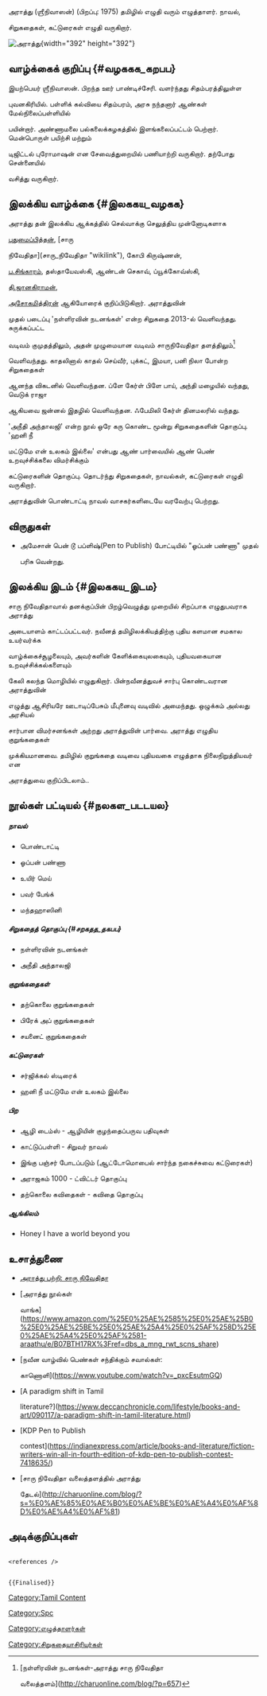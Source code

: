 அராத்து (ஶ்ரீநிவாஸன்) (பிறப்பு: 1975) தமிழில் எழுதி வரும் எழுத்தாளர். நாவல்,
சிறுகதைகள், கட்டுரைகள் எழுதி வருகிறார்.
![அராத்து](அராத்து.jpg "அராத்து"){width="392" height="392"}

## வாழ்க்கைக் குறிப்பு {#வழககக_கறபப}

இயற்பெயர் ஶ்ரீநிவாஸன். பிறந்த ஊர் பாண்டிச்சேரி. வளர்ந்தது சிதம்பரத்திலுள்ள
புவனகிரியில். பள்ளிக் கல்வியை சிதம்பரம், அரசு நந்தனார் ஆண்கள் மேல்நிலைப்பள்ளியில்
பயின்றார். அண்ணாமலை பல்கலைக்கழகத்தில் இளங்கலைப்பட்டம் பெற்றார். மென்பொருள் பயிற்சி மற்றும்
டிஜிட்டல் புரோமாஷன் என சேவைத்துறையில் பணியாற்றி வருகிறார். தற்போது சென்னையில்
வசித்து வருகிறார்.

## இலக்கிய வாழ்க்கை {#இலககய_வழகக}

அராத்து தன் இலக்கிய ஆக்கத்தில் செல்வாக்கு செலுத்திய முன்னோடிகளாக
[புதுமைப்பித்தன்](புதுமைப்பித்தன் "wikilink"), [சாரு
நிவேதிதா](சாரு_நிவேதிதா "wikilink"), கோபி கிருஷ்ணன்,
[ப.சிங்காரம்](ப.சிங்காரம் "wikilink"), தஸ்தாயேவஸ்கி, ஆண்டன் செகாவ், ப்யூக்கோவ்ஸ்கி,
[தி.ஜானகிராமன்](தி.ஜானகிராமன் "wikilink"),
[அசோகமித்திரன்](அசோகமித்திரன் "wikilink") ஆகியோரைக் குறிப்பிடுகிறார். அராத்துவின்
முதல் படைப்பு 'நள்ளிரவின் நடனங்கள்' என்ற சிறுகதை 2013-ல் வெளிவந்தது. சுருக்கப்பட்ட
வடிவம் குமுதத்திலும், அதன் முழுமையான வடிவம் சாருநிவேதிதா தளத்திலும்[^1]
வெளிவந்தது. காதலினால் காதல் செய்வீர், புக்கட், இமயா, பனி நிலா போன்ற சிறுகதைகள்
ஆனந்த விகடனில் வெளிவந்தன. ப்ளே கேர்ள் பிளே பாய், அந்தி மழையில் வந்தது, வெடுக் ராஜா
ஆகியவை ஜன்னல் இதழில் வெளிவந்தன. ஃபேமிலி கேர்ள் தினமலரில் வந்தது.

'அநீதி அந்தாலஜி' என்ற நூல் ஒரே கரு கொண்ட மூன்று சிறுகதைகளின் தொகுப்பு. 'ஹனி நீ
மட்டுமே என் உலகம் இல்லை' என்பது ஆண் பார்வையில் ஆண் பெண் உறவுச்சிக்கலை விமர்சிக்கும்
கட்டுரைகளின் தொகுப்பு. தொடர்ந்து சிறுகதைகள், நாவல்கள், கட்டுரைகள் எழுதி வருகிறார்.
அராத்துவின் பொண்டாட்டி நாவல் வாசகர்களிடையே வரவேற்பு பெற்றது.

## விருதுகள்

-   அமேசான் பென் டூ பப்ளிஷ்(Pen to Publish) போட்டியில் \"ஓப்பன் பண்ணா\" முதல்
    பரிசு வென்றது.

## இலக்கிய இடம் {#இலககய_இடம}

சாரு நிவேதிதாவால் தனக்குப்பின் பிறழ்வெழுத்து முறையில் சிறப்பாக எழுதுபவராக அராத்து
அடையாளம் காட்டப்பட்டவர். நவீனத் தமிழிலக்கியத்திற்கு புதிய களமான சமகால உயர்வர்க்க
வாழ்க்கைச்சூழலையும், அவர்களின் கேளிக்கையுலகையும், புதியவகையான உறவுச்சிக்கல்களையும்
கேலி கலந்த மொழியில் எழுதுகிறார். பின்நவீனத்துவச் சார்பு கொண்டவரான அராத்துவின்
எழுத்து ஆசிரியரே ஊடாடிப்பேசும் மீபுனைவு வடிவில் அமைந்தது. ஒழுக்கம் அல்லது அரசியல்
சார்பான விமர்சனங்கள் அற்றது அராத்துவின் பார்வை. அராத்து எழுதிய குறுங்கதைகள்
முக்கியமானவை. தமிழில் குறுங்கதை வடிவை புதியவகை எழுத்தாக நிலைநிறுத்தியவர் என
அராத்துவை குறிப்பிடலாம்..

## நூல்கள் பட்டியல் {#நலகள_படடயல}

##### நாவல்

-   பொண்டாட்டி
-   ஓப்பன் பண்ணா
-   உயிர் மெய்
-   பவர் பேங்க்
-   மந்தஹாஸினி

##### சிறுகதைத் தொகுப்பு {#சறகதத_தகபப}

-   நள்ளிரவின் நடனங்கள்
-   அநீதி அந்தாலஜி

##### குறுங்கதைகள்

-   தற்கொலை குறுங்கதைகள்
-   பிரேக் அப் குறுங்கதைகள்
-   சயனைட் குறுங்கதைகள்

##### கட்டுரைகள்

-   சர்ஜிக்கல் ஸ்டிரைக்
-   ஹனி நீ மட்டுமே என் உலகம் இல்லை

##### பிற

-   ஆழி டைம்ஸ் - ஆழியின் குழந்தைப்பருவ பதிவுகள்
-   காட்டுப்பள்ளி - சிறுவர் நாவல்
-   இங்கு பஞ்சர் போடப்படும் (ஆட்டோமொபைல் சார்ந்த நகைச்சுவை கட்டுரைகள்)
-   அராஜகம் 1000 - ட்விட்டர் தொகுப்பு
-   தற்கொலை கவிதைகள் - கவிதை தொகுப்பு

##### ஆங்கிலம்

-   Honey I have a world beyond you

## உசாத்துணை

-   [அராத்து பற்றி: சாரு நிவேதிதா](http://charuonline.com/blog/?p=483)
-   [அராத்து நூல்கள்
    வாங்க](https://www.amazon.com/%25E0%25AE%2585%25E0%25AE%25B0%25E0%25AE%25BE%25E0%25AE%25A4%25E0%25AF%258D%25E0%25AE%25A4%25E0%25AF%2581-araathu/e/B07BTH17RX%3Fref=dbs_a_mng_rwt_scns_share)
-   [நவீன வாழ்வில் பெண்கள் சந்திக்கும் சவால்கள்:
    காணொளி](https://www.youtube.com/watch?v=_pxcEsutmGQ)
-   [A paradigm shift in Tamil
    literature?](https://www.deccanchronicle.com/lifestyle/books-and-art/090117/a-paradigm-shift-in-tamil-literature.html)
-   [KDP Pen to Publish
    contest](https://indianexpress.com/article/books-and-literature/fiction-writers-win-all-in-fourth-edition-of-kdp-pen-to-publish-contest-7418635/)
-   [சாரு நிவேதிதா வலைத்தளத்தில் அராத்து
    தேடல்](http://charuonline.com/blog/?s=%E0%AE%85%E0%AE%B0%E0%AE%BE%E0%AE%A4%E0%AF%8D%E0%AE%A4%E0%AF%81)

## அடிக்குறிப்புகள்

```{=html}
<references />
```
```{=mediawiki}
{{Finalised}}
```
[Category:Tamil Content](Category:Tamil_Content "wikilink")
[Category:Spc](Category:Spc "wikilink")
[Category:எழுத்தாளர்கள்](Category:எழுத்தாளர்கள் "wikilink")
[Category:சிறுகதையாசிரியர்கள்](Category:சிறுகதையாசிரியர்கள் "wikilink")

[^1]: [நள்ளிரவின் நடனங்கள்-அராத்து சாரு நிவேதிதா
    வலைத்தளம்](http://charuonline.com/blog/?p=657)
